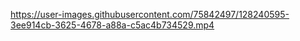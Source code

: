 

https://user-images.githubusercontent.com/75842497/128240595-3ee914cb-3625-4678-a88a-c5ac4b734529.mp4



